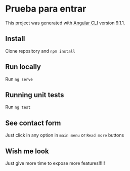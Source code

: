 # Prueba para entrar

This project was generated with [Angular CLI](https://github.com/angular/angular-cli) version 9.1.1.

## Install

Clone repository and `npm install`

## Run locally

Run `ng serve` 

## Running unit tests

Run `ng test`

## See contact form 

Just click in any option in `main menu` or `Read more` buttons

## Wish me look

Just give more time to expose more features!!!!!
